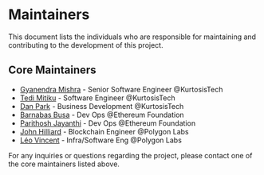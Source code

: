 # Maintainers

This document lists the individuals who are responsible for maintaining and contributing to the development of this project.

## Core Maintainers

- [Gyanendra Mishra](https://github.com/h4ck3rk3y) - Senior Software Engineer @KurtosisTech
- [Tedi Mitiku](https://github.com/tedim52) - Software Engineer @KurtosisTech
- [Dan Park](https://github.com/chunha-park) - Business Development @KurtosisTech
- [Barnabas Busa](https://github.com/barnabasbusa) - Dev Ops @Ethereum Foundation
- [Parithosh Jayanthi](https://github.com/parithosh) - Dev Ops @Ethereum Foundation
- [John Hilliard](https://github.com/praetoriansentry) -  Blockchain Engineer @Polygon Labs
- [Léo Vincent](https://github.com/leovct) - Infra/Software Eng @Polygon Labs

For any inquiries or questions regarding the project, please contact one of the core maintainers listed above.
